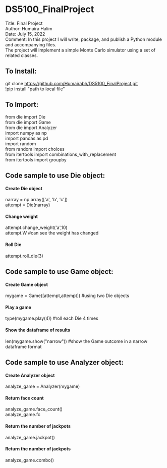 # DS5100_FinalProject

Title:    Final Project <br />
Author:   Humaira Halim <br />
Date:     July 15, 2022 <br />
Comment:  In this project I will write, package, and publish a Python module and accompanying files. <br /> 
          The project will implement a simple Monte Carlo simulator using a set of related classes.

## To Install: <br />

git clone https://github.com/Humairabh/DS5100_FinalProject.git <br />
!pip install "path to local file"  <br />
          
## To Import: <br />

from die import Die <br />
from die import Game <br />
from die import Analyzer <br />
import numpy as np <br />
import pandas as pd <br />
import random <br />
from random import choices <br />
from itertools import combinations_with_replacement <br />
from itertools import groupby <br />

## Code sample to use Die object: <br />

#### Create Die object
narray = np.array(['a', 'b', 'c']) <br />
attempt = Die(narray) <br />

#### Change weight
attempt.change_weight('a',10) <br />
attempt.W #can see the weight has changed <br />

#### Roll Die 
attempt.roll_die(3) <br />


## Code sample to use Game object: <br />

#### Create Game object <br />
mygame = Game([attempt,attempt]) #using two Die objects <br />

#### Play a game <br />
type(mygame.play(4)) #roll each Die 4 times <br />

#### Show the dataframe of results <br />
len(mygame.show("narrow")) #show the Game outcome in a narrow dataframe format <br />

## Code sample to use Analyzer object: <br />

#### Create Analyzer object <br />
analyze_game = Analyzer(mygame) <br />

#### Return face count <br />
analyze_game.face_count() <br />
analyze_game.fc <br />

#### Return the number of jackpots <br />
analyze_game.jackpot()<br />

#### Return the number of jackpots <br />
analyze_game.combo()<br />
